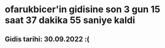 # ofarukbicer'in gidisine son 3 gun 15 saat 37 dakika 55 saniye kaldi

## Gidis tarihi: 30.09.2022 :(
